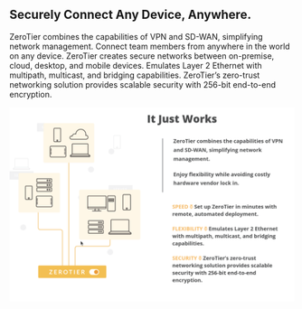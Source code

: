 ## Securely Connect Any Device, Anywhere.

ZeroTier combines the capabilities of VPN and SD-WAN, simplifying network management.
Connect team members from anywhere in the world on any device. ZeroTier creates secure networks between on-premise, cloud, desktop, and mobile devices.
Emulates Layer 2 Ethernet with multipath, multicast, and bridging capabilities.
ZeroTier’s zero-trust networking solution provides scalable security with 256-bit end-to-end encryption.

![zt](banner.png)
